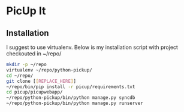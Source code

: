 PicUp It
========

Installation
------------

I suggest to use virtualenv. Below is my installation script with project checkouted in ~/repo/


```bash
mkdir -p ~/repo
virtualenv ~/repo/python-pickup/
cd ~/repo/
git clone [[REPLACE_HERE]]
~/repo/bin/pip install -r picup/requirements.txt
cd picup/picupwebapp/
~/repo/python-pickup/bin/python manage.py syncdb
~/repo/python-pickup/bin/python manage.py runserver
```

